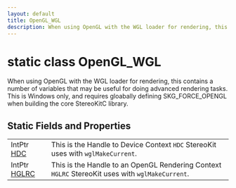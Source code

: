 ```yaml
---
layout: default
title: OpenGL_WGL
description: When using OpenGL with the WGL loader for rendering, this contains a number of variables that may be useful for doing advanced rendering tasks. This is Windows only, and requires gloabally defining SKG_FORCE_OPENGL when building the core StereoKitC library.
---
```

# static class OpenGL_WGL

When using OpenGL with the WGL loader for rendering, this
contains a number of variables that may be useful for doing
advanced rendering tasks. This is Windows only, and requires
gloabally defining SKG_FORCE_OPENGL when building the core
StereoKitC library.

## Static Fields and Properties

|  |  |
|--|--|
|IntPtr [HDC]({{site.url}}/Pages/Reference/OpenGL_WGL/HDC.html)|This is the Handle to Device Context `HDC` StereoKit uses with `wglMakeCurrent`.|
|IntPtr [HGLRC]({{site.url}}/Pages/Reference/OpenGL_WGL/HGLRC.html)|This is the Handle to an OpenGL Rendering Context `HGLRC` StereoKit uses with `wglMakeCurrent`.|
